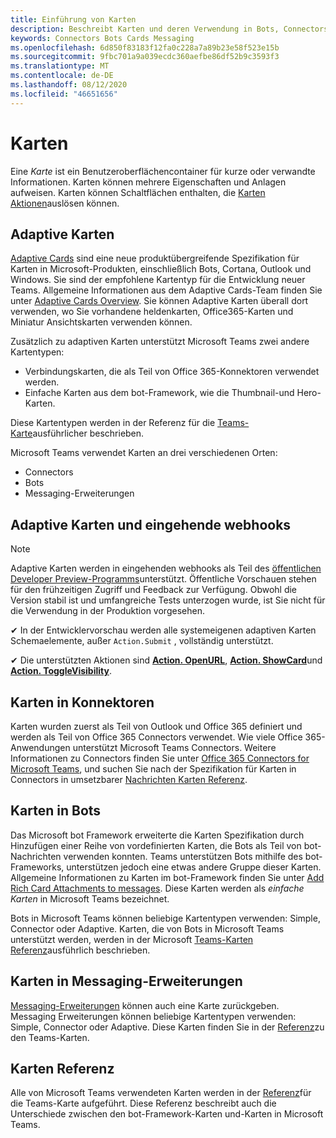 ```yaml
---
title: Einführung von Karten
description: Beschreibt Karten und deren Verwendung in Bots, Connectors und Messaging-Erweiterungen
keywords: Connectors Bots Cards Messaging
ms.openlocfilehash: 6d850f83183f12fa0c228a7a89b23e58f523e15b
ms.sourcegitcommit: 9fbc701a9a039ecdc360aefbe86df52b9c3593f3
ms.translationtype: MT
ms.contentlocale: de-DE
ms.lasthandoff: 08/12/2020
ms.locfileid: "46651656"
---
```

# <a name="cards"></a>Karten

Eine *Karte* ist ein Benutzeroberflächencontainer für kurze oder verwandte Informationen. Karten können mehrere Eigenschaften und Anlagen aufweisen. Karten können Schaltflächen enthalten, die [Karten Aktionen](~/task-modules-and-cards/cards/cards-actions.md)auslösen können.

## <a name="adaptive-cards"></a>Adaptive Karten

[Adaptive Cards](~/task-modules-and-cards/cards/cards-reference.md#adaptive-card) sind eine neue produktübergreifende Spezifikation für Karten in Microsoft-Produkten, einschließlich Bots, Cortana, Outlook und Windows. Sie sind der empfohlene Kartentyp für die Entwicklung neuer Teams. Allgemeine Informationen aus dem Adaptive Cards-Team finden Sie unter [Adaptive Cards Overview](/adaptive-cards). Sie können Adaptive Karten überall dort verwenden, wo Sie vorhandene heldenkarten, Office365-Karten und Miniatur Ansichtskarten verwenden können.

Zusätzlich zu adaptiven Karten unterstützt Microsoft Teams zwei andere Kartentypen:

* Verbindungskarten, die als Teil von Office 365-Konnektoren verwendet werden.
* Einfache Karten aus dem bot-Framework, wie die Thumbnail-und Hero-Karten.

Diese Kartentypen werden in der Referenz für die [Teams-Karte](~/task-modules-and-cards/cards/cards-reference.md)ausführlicher beschrieben.

Microsoft Teams verwendet Karten an drei verschiedenen Orten:

* Connectors
* Bots
* Messaging-Erweiterungen

## <a name="adaptive-cards-and-incoming-webhooks"></a>Adaptive Karten und eingehende webhooks

> [!NOTE]
> Adaptive Karten werden in eingehenden webhooks als Teil des [öffentlichen Developer Preview-Programms](../resources/dev-preview/developer-preview-intro.md)unterstützt. Öffentliche Vorschauen stehen für den frühzeitigen Zugriff und Feedback zur Verfügung. Obwohl die Version stabil ist und umfangreiche Tests unterzogen wurde, ist Sie nicht für die Verwendung in der Produktion vorgesehen.
>
> ✔ In der Entwicklervorschau werden alle systemeigenen adaptiven Karten Schemaelemente, außer `Action.Submit` , vollständig unterstützt.
>
> ✔ Die unterstützten Aktionen sind [**Action. OpenURL**](https://adaptivecards.io/explorer/Action.OpenUrl.html), [**Action. ShowCard**](https://adaptivecards.io/explorer/Action.ShowCard.html)und [**Action. ToggleVisibility**](https://adaptivecards.io/explorer/Action.ToggleVisibility.html).

## <a name="cards-in-connectors"></a>Karten in Konnektoren

Karten wurden zuerst als Teil von Outlook und Office 365 definiert und werden als Teil von Office 365 Connectors verwendet. Wie viele Office 365-Anwendungen unterstützt Microsoft Teams Connectors. Weitere Informationen zu Connectors finden Sie unter [Office 365 Connectors for Microsoft Teams](~/webhooks-and-connectors/what-are-webhooks-and-connectors.md), und suchen Sie nach der Spezifikation für Karten in Connectors in umsetzbarer [Nachrichten Karten Referenz](/outlook/actionable-messages/card-reference).

## <a name="cards-in-bots"></a>Karten in Bots

Das Microsoft bot Framework erweiterte die Karten Spezifikation durch Hinzufügen einer Reihe von vordefinierten Karten, die Bots als Teil von bot-Nachrichten verwenden konnten. Teams unterstützen Bots mithilfe des bot-Frameworks, unterstützen jedoch eine etwas andere Gruppe dieser Karten. Allgemeine Informationen zu Karten im bot-Framework finden Sie unter [Add Rich Card Attachments to messages](/bot-framework/nodejs/bot-builder-nodejs-send-rich-cards). Diese Karten werden als *einfache Karten* in Microsoft Teams bezeichnet.

Bots in Microsoft Teams können beliebige Kartentypen verwenden: Simple, Connector oder Adaptive. Karten, die von Bots in Microsoft Teams unterstützt werden, werden in der Microsoft [Teams-Karten Referenz](~/task-modules-and-cards/cards/cards-reference.md)ausführlich beschrieben.  

## <a name="cards-in-messaging-extensions"></a>Karten in Messaging-Erweiterungen

[Messaging-Erweiterungen](~/messaging-extensions/what-are-messaging-extensions.md) können auch eine Karte zurückgeben. Messaging Erweiterungen können beliebige Kartentypen verwenden: Simple, Connector oder Adaptive. Diese Karten finden Sie in der [Referenz](~/task-modules-and-cards/cards/cards-reference.md)zu den Teams-Karten.

## <a name="card-reference"></a>Karten Referenz

Alle von Microsoft Teams verwendeten Karten werden in der [Referenz](~/task-modules-and-cards/cards/cards-reference.md)für die Teams-Karte aufgeführt. Diese Referenz beschreibt auch die Unterschiede zwischen den bot-Framework-Karten und-Karten in Microsoft Teams.
